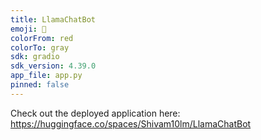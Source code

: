 ```yaml
---
title: LlamaChatBot
emoji: 🦀
colorFrom: red
colorTo: gray
sdk: gradio
sdk_version: 4.39.0
app_file: app.py
pinned: false
---
```


Check out the deployed application here: https://huggingface.co/spaces/Shivam10lm/LlamaChatBot
